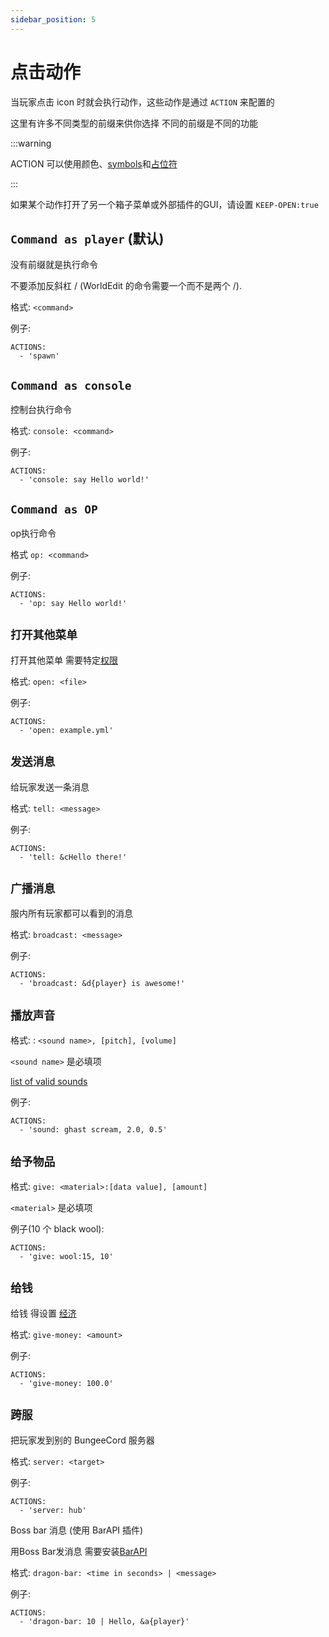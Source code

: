 ```yaml
---
sidebar_position: 5
---
```


# 点击动作

当玩家点击 icon 时就会执行动作，这些动作是通过 `ACTION` 来配置的

这里有许多不同类型的前缀来供你选择 不同的前缀是不同的功能

:::warning

ACTION 可以使用颜色、[symbols](/docs/symbols.md)和[占位符](/docs/基础/占位符.md)

:::

如果某个动作打开了另一个箱子菜单或外部插件的GUI，请设置 `KEEP-OPEN:true`

## `Command as player` (默认)

没有前缀就是执行命令

不要添加反斜杠 / (WorldEdit 的命令需要一个而不是两个 /).

格式: `<command>`

例子:
```
ACTIONS:
  - 'spawn'
```

## `Command as console`

控制台执行命令

格式: `console: <command>`

例子:
```
ACTIONS:
  - 'console: say Hello world!'
```

## `Command as OP`

op执行命令

格式 `op: <command>`

例子:
```
ACTIONS:
  - 'op: say Hello world!'
```

## `打开其他菜单`

打开其他菜单 需要特定[权限](/docs/服主/权限.md)

格式: `open: <file>`

例子:
```
ACTIONS:
  - 'open: example.yml'
```

## `发送消息`

给玩家发送一条消息

格式: `tell: <message>`

例子:
```
ACTIONS:
  - 'tell: &cHello there!'
```

## `广播消息`

服内所有玩家都可以看到的消息

格式: `broadcast: <message>`

例子:
```
ACTIONS:
  - 'broadcast: &d{player} is awesome!'
```

## `播放声音`

格式: : `<sound name>, [pitch], [volume]`

`<sound name>` 是必填项

[list of valid sounds](https://hub.spigotmc.org/javadocs/spigot/org/bukkit/Sound.html)

例子:
```
ACTIONS:
  - 'sound: ghast scream, 2.0, 0.5'
```

## `给予物品`

格式: `give: <material>:[data value], [amount]`

`<material>` 是必填项

例子(10 个 black wool):
```
ACTIONS:
  - 'give: wool:15, 10'
```

## `给钱`

给钱 得设置 [经济](/docs/基础/安装.md)

格式: `give-money: <amount>`

例子:
```
ACTIONS:
  - 'give-money: 100.0'
```

## `跨服`

把玩家发到别的 BungeeCord 服务器

格式: `server: <target>`

例子:
```
ACTIONS:
  - 'server: hub'
```

Boss bar 消息 (使用 BarAPI 插件)

用Boss Bar发消息
需要安装[BarAPI](https://dev.bukkit.org/projects/bar-api)

格式: `dragon-bar: <time in seconds> | <message>`

例子:
```
ACTIONS:
  - 'dragon-bar: 10 | Hello, &a{player}'
```